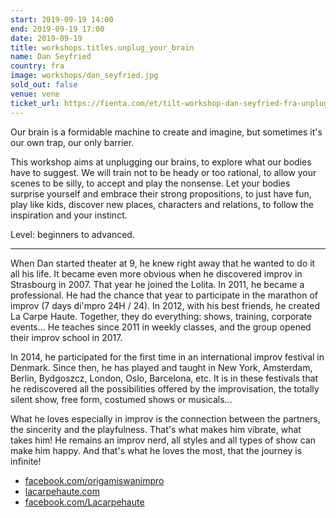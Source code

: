 ```yaml
---
start: 2019-09-19 14:00
end: 2019-09-19 17:00
date: 2019-09-19
title: workshops.titles.unplug_your_brain
name: Dan Seyfried
country: fra
image: workshops/dan_seyfried.jpg
sold_out: false
venue: vene
ticket_url: https://fienta.com/et/tilt-workshop-dan-seyfried-fra-unplug-your-brain-3722?8851d39fe868a3ab99d16a2a7573682a
---
```



Our brain is a formidable machine to create and imagine, but sometimes it's our own trap, our only barrier.

This workshop aims at unplugging our brains, to explore what our bodies have to suggest. We will train not to be heady or too rational, to allow your scenes to be silly, to accept and play the nonsense. Let your bodies surprise yourself and embrace their strong propositions, to just have fun, play like kids, discover new places, characters and relations, to follow the inspiration and your instinct.

Level: beginners to advanced.

---

When Dan started theater at 9, he knew right away that he wanted to do it all his life. It became even more obvious when he discovered improv in Strasbourg in 2007. That year he joined the Lolita. In 2011, he became a professional. He had the chance that year to participate in the marathon of improv (7 days di'mpro 24H / 24). In 2012, with his best friends, he created La Carpe Haute. Together, they do everything: shows, training, corporate events… He teaches since 2011 in weekly classes, and the group opened their improv school in 2017.

In 2014, he participated for the first time in an international improv festival in Denmark. Since then, he has played and taught in New York, Amsterdam, Berlin, Bydgoszcz, London, Oslo, Barcelona, etc. It is in these festivals that he rediscovered all the possibilities offered by the improvisation, the totally silent show, free form, costumed shows or musicals...

What he loves especially in improv is the connection between the partners, the sincerity and the playfulness. That's what makes him vibrate, what takes him! He remains an improv nerd, all styles and all types of show can make him happy. And that's what he loves the most, that the journey is infinite!

- [facebook.com/origamiswanimpro](https://facebook.com/origamiswanimpro)
- [lacarpehaute.com](https://lacarpehaute.com)
- [facebook.com/Lacarpehaute](https://facebook.com/Lacarpehaute)
